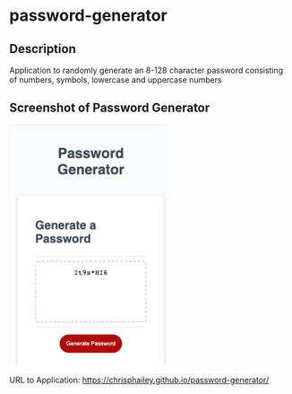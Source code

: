 # password-generator
## Description
Application to randomly generate an 8-128 character password consisting of numbers, symbols, lowercase and uppercase numbers

## Screenshot of Password Generator
![Password-Generator](./assets/images/Password-Generator.png)

URL to Application: 
https://chrisphailey.github.io/password-generator/
